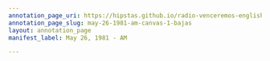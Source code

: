 ```yaml
---
annotation_page_uri: https://hipstas.github.io/radio-venceremos-english/annotations/may-26-1981-am-canvas-1-bajas.json
annotation_page_slug: may-26-1981-am-canvas-1-bajas
layout: annotation_page
manifest_label: May 26, 1981 - AM

---
```

